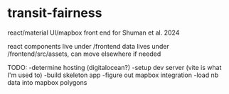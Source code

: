 # transit-fairness
react/material UI/mapbox front end for Shuman et al. 2024

react components live under /frontend
data lives under /frontend/src/assets, can move elsewhere if needed

TODO:
-determine hosting (digitalocean?)
-setup dev server (vite is what I'm used to)
-build skeleton app
-figure out mapbox integration
    -load nb data into mapbox polygons